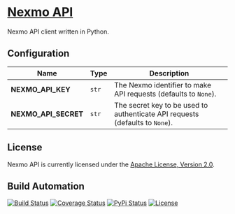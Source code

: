 # [Nexmo API](http://nexmo-api.hive.pt)

Nexmo API client written in Python.

## Configuration

| Name                 | Type  | Description                                                                  |
| -------------------- | ----- | ---------------------------------------------------------------------------- |
| **NEXMO_API_KEY**    | `str` | The Nexmo identifier to make API requests (defaults to `None`).              |
| **NEXMO_API_SECRET** | `str` | The secret key to be used to authenticate API requests (defaults to `None`). |

## License

Nexmo API is currently licensed under the [Apache License, Version 2.0](http://www.apache.org/licenses/).

## Build Automation

[![Build Status](https://github.com/hivesolutions/nexmo-api/workflows/Main%20Workflow/badge.svg)](https://github.com/hivesolutions/nexmo-api/actions)
[![Coverage Status](https://coveralls.io/repos/hivesolutions/nexmo-api/badge.svg?branch=master)](https://coveralls.io/r/hivesolutions/nexmo-api?branch=master)
[![PyPi Status](https://img.shields.io/pypi/v/nexmo-api.svg)](https://pypi.python.org/pypi/nexmo-api)
[![License](https://img.shields.io/badge/license-Apache%202.0-blue.svg)](https://www.apache.org/licenses/)
